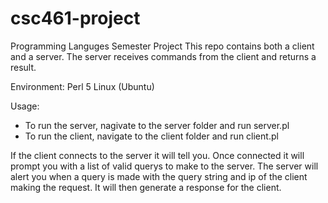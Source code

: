 # csc461-project
Programming Languges Semester Project
This repo contains both a client and a server.
The server receives commands from the client and 
returns a result. 

Environment:
  Perl 5
  Linux (Ubuntu)

Usage:
  * To run the server, nagivate to the server folder and run server.pl
  * To run the client, navigate to the client folder and run client.pl
  
If the client connects to the server it will tell you. Once connected it will prompt you
with a list of valid querys to make to the server. The server will alert you when a query is made
with the query string and ip of the client making the request. It will then generate a response for
the client.
